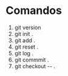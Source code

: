 # Comandos
1. git version
2. git init .
3. git add .
4. git reset . 
5. git log .
6. git commmit .
7. git checkout -- .
